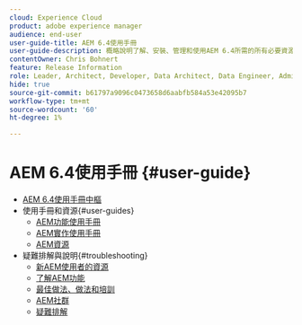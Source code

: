 ```yaml
---
cloud: Experience Cloud
product: adobe experience manager
audience: end-user
user-guide-title: AEM 6.4使用手冊
user-guide-description: 概略說明了解、安裝、管理和使用AEM 6.4所需的所有必要資源。
contentOwner: Chris Bohnert
feature: Release Information
role: Leader, Architect, Developer, Data Architect, Data Engineer, Admin, User
hide: true
source-git-commit: b61797a9096c0473658d6aabfb584a53e42095b7
workflow-type: tm+mt
source-wordcount: '60'
ht-degree: 1%

---
```



# AEM 6.4使用手冊 {#user-guide}

+ [AEM 6.4使用手冊中樞](home.md)
+ 使用手冊和資源{#user-guides}
   + [AEM功能使用手冊](capabilities.md)
   + [AEM實作使用手冊](implementation.md)
   + [AEM資源](resources.md)
+ 疑難排解與說明{#troubleshooting}
   + [新AEM使用者的資源](new.md)
   + [了解AEM功能](learn.md)
   + [最佳做法、做法和培訓](best-practice.md)
   + [AEM社群](community.md)
   + [疑難排解](troubleshooting.md)
